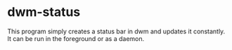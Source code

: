 # dwm-status

This program simply creates a status bar in dwm and updates it constantly.
It can be run in the foreground or as a daemon.
